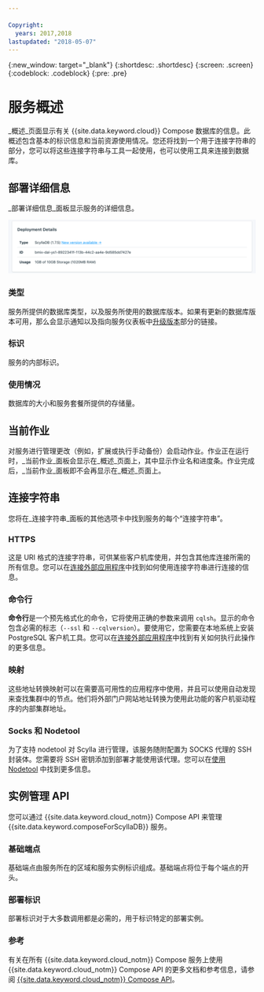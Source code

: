```yaml
---

Copyright:
  years: 2017,2018
lastupdated: "2018-05-07"
---
```


{:new_window: target="_blank"}
{:shortdesc: .shortdesc}
{:screen: .screen}
{:codeblock: .codeblock}
{:pre: .pre}

# 服务概述

_概述_页面显示有关 {{site.data.keyword.cloud}} Compose 数据库的信息。此概述包含基本的标识信息和当前资源使用情况。您还将找到一个用于连接字符串的部分，您可以将这些连接字符串与工具一起使用，也可以使用工具来连接到数据库。

## 部署详细信息

_部署详细信息_面板显示服务的详细信息。

![部署详细信息](./images/scylla-deployment-details.png "“部署详细信息”面板的视图")

### 类型

服务所提供的数据库类型，以及服务所使用的数据库版本。如果有更新的数据库版本可用，那么会显示通知以及指向服务仪表板中[升级版本](/docs/services/ComposeForScyllaDB/dashboard-settings.html#upgrade-version)部分的链接。

### 标识

服务的内部标识。

### 使用情况

数据库的大小和服务套餐所提供的存储量。

## 当前作业

对服务进行管理更改（例如，扩展或执行手动备份）会启动作业。作业正在运行时，_当前作业_面板会显示在_概述_页面上，其中显示作业名和进度条。作业完成后，_当前作业_面板即不会再显示在_概述_页面上。

## 连接字符串

您将在_连接字符串_面板的其他选项卡中找到服务的每个“连接字符串”。

### HTTPS

这是 URI 格式的连接字符串，可供某些客户机库使用，并包含其他库连接所需的所有信息。您可以在[连接外部应用程序](./connecting-external.html)中找到如何使用连接字符串进行连接的信息。

### 命令行

**命令行**是一个预先格式化的命令，它将使用正确的参数来调用 `cqlsh`。显示的命令包含必需的标志（`--ssl` 和 `--cqlversion`）。要使用它，您需要在本地系统上安装 PostgreSQL 客户机工具。您可以在[连接外部应用程序](./connecting-external.html)中找到有关如何执行此操作的更多信息。

### 映射
这些地址转换映射可以在需要高可用性的应用程序中使用，并且可以使用自动发现来查找集群中的节点。他们将外部门户网站地址转换为使用此功能的客户机驱动程序的内部集群地址。

### Socks 和 Nodetool
为了支持 nodetool 对 Scylla 进行管理，该服务随附配置为 SOCKS 代理的 SSH 封装体。您需要将 SSH 密钥添加到部署才能使用该代理。您可以在[使用 Nodetool](./scylla-nodetool.html) 中找到更多信息。


## 实例管理 API

您可以通过 {{site.data.keyword.cloud_notm}} Compose API 来管理 {{site.data.keyword.composeForScyllaDB}} 服务。

### 基础端点

基础端点由服务所在的区域和服务实例标识组成。基础端点将位于每个端点的开头。

### 部署标识

部署标识对于大多数调用都是必需的，用于标识特定的部署实例。

### 参考

有关在所有 {{site.data.keyword.cloud_notm}} Compose 服务上使用 {{site.data.keyword.cloud_notm}} Compose API 的更多文档和参考信息，请参阅 [{{site.data.keyword.cloud_notm}} Compose API](https://www.compose.com/articles/the-ibm-cloud-compose-api/)。
